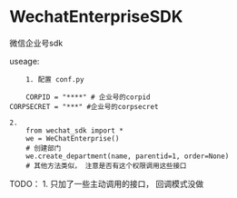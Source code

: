 # WechatEnterpriseSDK
微信企业号sdk

useage:

    	1. 配置 conf.py
    
     	CORPID = "****" # 企业号的corpid
	CORPSECRET = "***" #企业号的corpsecret
	
	2.
		from wechat_sdk import *
		we = WeChatEnterprise()
		# 创建部门
		we.create_department(name, parentid=1, order=None)
		# 其他方法类似， 注意是否有这个权限调用这些接口

TODO：
	1. 只加了一些主动调用的接口， 回调模式没做
